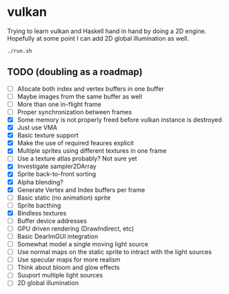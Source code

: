 # vulkan

Trying to learn vulkan and Haskell hand in hand by doing a 2D engine. Hopefully at some point I can add 2D global illumination as well.

```
./run.sh
```
## TODO (doubling as a roadmap)
- [ ] Allocate both index and vertex buffers in one buffer
- [ ] Maybe images from the same buffer as well
- [ ] More than one in-flight frame
- [ ] Proper synchronization between frames
- [x] Some memory is not properly freed before vulkan instance is destroyed
- [x] Just use VMA
- [x] Basic texture support
- [x] Make the use of required feaures explicit
- [x] Multiple sprites using different textures in one frame
- [ ] Use a texture atlas probably? Not sure yet
- [x] Investigate sampler2DArray 
- [x] Sprite back-to-front sorting
- [x] Alpha blending?
- [x] Generate Vertex and Index buffers per frame
- [ ] Basic static (no animation) sprite
- [ ] Sprite bacthing
- [x] Bindless textures
- [ ] Buffer device addresses
- [ ] GPU driven rendering (DrawIndirect, etc)
- [ ] Basic DearImGUI integration
- [ ] Somewhat model a single moving light source
- [ ] Use normal maps on the static sprite to intract with the light sources
- [ ] Use specular maps for more realism
- [ ] Think about bloom and glow effects
- [ ] Suuport multiple light sources
- [ ] 2D global illumination